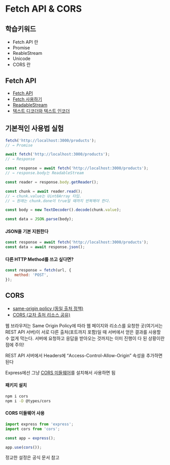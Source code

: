 # Fetch API & CORS

## 학습키워드

* Fetch API 란
* Promise
* ReableStream
* Unicode
* CORS 란



## Fetch API

* [Fetch API](https://developer.mozilla.org/ko/docs/Web/API/Fetch\_API)
* [Fetch 사용하기](https://developer.mozilla.org/ko/docs/Web/API/Fetch\_API/Using\_Fetch)
* [ReadableStream](https://developer.mozilla.org/ko/docs/Web/API/ReadableStream)
* [텍스트 디코더와 텍스트 인코더](https://ko.javascript.info/text-decoder)

## 기본적인 사용법 실험

```javascript
fetch('http://localhost:3000/products');
// → Promise

await fetch('http://localhost:3000/products');
// → Response

const response = await fetch('http://localhost:3000/products');
// → response.body는 ReadableStream

const reader = response.body.getReader();

const chunk = await reader.read();
// → chunk.value는 Uint8Array 타입.
// → 원래는 chunk.done이 true일 때까지 반복해야 한다.

const body = new TextDecoder().decode(chunk.value);

const data = JSON.parse(body);
```



#### JSON을 기본 지원한다

```javascript
const response = await fetch('http://localhost:3000/products');
const data = await response.json();
```



#### 다른 HTTP Method를 쓰고 싶다면?

```javascript
const response = fetch(url, {
	method: 'POST',
});
```



## CORS

* [same-origin policy (동일 출처 정책)](https://developer.mozilla.org/ko/docs/Web/Security/Same-origin\_policy)
* [CORS (교차 출처 리소스 공유)](https://developer.mozilla.org/ko/docs/Web/HTTP/CORS)



웹 브라우저는 Same Origin Policy에 따라 웹 페이지와 리소스를 요청한 곳(여기서는 REST API 서버)이 서로 다른 출처(포트까지 포함)일 때 서버에서 얻은 결과를 사용할 수 없게 막는다. 서버에 요청하고 응답을 받아오는 것까지는 이미 진행이 다 된 상황이란 점에 주의!

REST API 서버에서 Headers에 “Access-Control-Allow-Origin” 속성을 추가하면 된다

Express에선 그냥 [CORS 미들웨어](https://expressjs.com/en/resources/middleware/cors.html)를 설치해서 사용하면 됨



#### 패키지 설치

```bash
npm i cors
npm i -D @types/cors
```



#### CORS 미들웨어 사용

```javascript
import express from 'express';
import cors from 'cors';

const app = express();

app.use(cors());
```

정교한 설정은 공식 문서 참고













